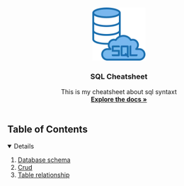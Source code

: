 <br />
<p align="center">
  <a href="https://github.com/korospace/sql-cheatsheet">
    <img src="images/sql-logo.webp" alt="Logo" width="120" height="120">
  </a>

  <h3 align="center">SQL Cheatsheet</h3>

  <p align="center">
    This is my cheatsheet about sql syntaxt
    <br />
    <a href="#table-of-contents"><strong>Explore the docs »</strong></a>
    <br />
    <br />
  </p>
</p>

## Table of Contents
<details open="open">
  <ol>
    <li><a href="1-sql-table-schema/README.md">Database schema</a></li>
    <li><a href="#contact">Crud</a></li>
    <li><a href="#acknowledgements">Table relationship</a></li>
  </ol>
</details>